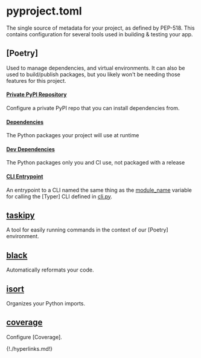 # pyproject.toml
The single source of metadata for your project, as defined by PEP-518. This contains configuration for several tools used in building & testing your app.

## [Poetry]
Used to manage dependencies, and virtual environments. It can also be used to build/publish packages, but you likely 
won't be needing those features for this project.

#### [Private PyPI Repository](pyproject/private_pypi.md)
Configure a private PyPI repo that you can install dependencies from.       

#### [Dependencies](pyproject/dependencies.md)
The Python packages your project will use at runtime

#### [Dev Dependencies](pyproject/dev_dependencies.md)
The Python packages only you and CI use, not packaged with a release

#### [CLI Entrypoint](pyproject/cli.md)
An entrypoint to a CLI named the same thing as the [module_name](../README.md#module_name) variable for calling the [Typer]
 CLI defined in [cli.py](cli.md).

## [taskipy](pyproject/taskipy.md)
A tool for easily running commands in the context of our [Poetry] environment.

## [black](pyproject/black.md)
Automatically reformats your code.

## [isort](pyproject/isort.md)
Organizes your Python imports.

## [coverage](pyproject/coverage.md)
Configure [Coverage].

{!./hyperlinks.md!}
